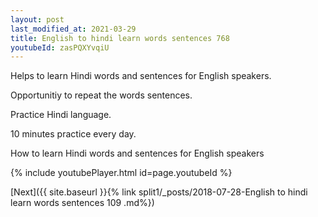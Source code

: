 ```yaml
---
layout: post
last_modified_at: 2021-03-29
title: English to hindi learn words sentences 768 
youtubeId: zasPQXYvqiU
---
```

 
 
Helps to learn Hindi words and sentences for English speakers.

Opportunitiy to repeat the words sentences. 

Practice Hindi language. 
 
10 minutes practice every day. 
 
How to learn Hindi words and sentences for English speakers 
 
{% include youtubePlayer.html id=page.youtubeId %}
 
 
[Next]({{ site.baseurl }}{% link  split1/_posts/2018-07-28-English to hindi learn words sentences 109 .md%})
 
